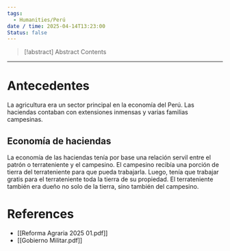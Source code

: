 ```yaml
---
tags:
  - Humanities/Perú
date / time: 2025-04-14T13:23:00
Status: false
---
```

> [!abstract] Abstract
> Contents

---
# Antecedentes
La agricultura era un sector principal en la economía del Perú. Las haciendas contaban con extensiones inmensas y varias familias campesinas.
## Economía de haciendas
La economía de las haciendas tenía por base una relación servil entre el patrón o terrateniente y el campesino. El campesino recibía una porción de tierra del terrateniente para que pueda trabajarla. Luego, tenía que trabajar gratis para el terrateniente toda la tierra de su propiedad. El terrateniente también era dueño no solo de la tierra, sino también del campesino.


# References
- [[Reforma Agraria 2025 01.pdf]]
- [[Gobierno Militar.pdf]]